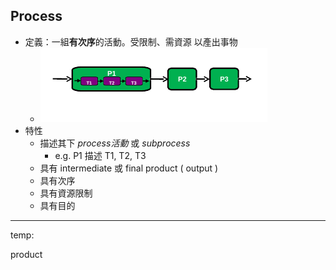 ## Process

* 定義：一組**有次序**的活動。受限制、需資源 以產出事物
  * ![](/assets/import.png)
* 特性
  * 描述其下 _process活動_ 或 _subprocess_
    * e.g. P1 描述 T1, T2, T3
  * 具有 intermediate 或 final product \( output \)
  * 具有次序
  * 具有資源限制
  * 具有目的



---

temp:

product

